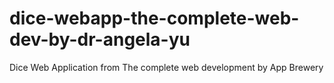 # dice-webapp-the-complete-web-dev-by-dr-angela-yu
Dice Web Application from The complete web development by App Brewery
